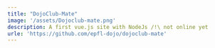 ```yaml
---
title: "DojoClub-Mate"
image: '/assets/Dojoclub-mate.png'
description: A first vue.js site with NodeJs /!\ not online yet
urle: 'https://github.com/epfl-dojo/dojoclub-mate'
---
```

